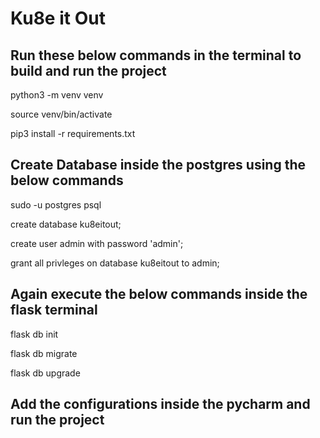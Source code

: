 # Ku8e it Out

## Run these below commands in the terminal to build and run the project

python3 -m venv venv

source venv/bin/activate

pip3 install -r requirements.txt



## Create Database inside the postgres using the below commands

sudo -u postgres psql

create database ku8eitout;

create user admin with password 'admin';

grant all privleges on database ku8eitout to admin;


## Again execute the below commands inside the flask terminal

flask db init

flask db migrate

flask db upgrade

## Add the configurations inside the pycharm and run the project